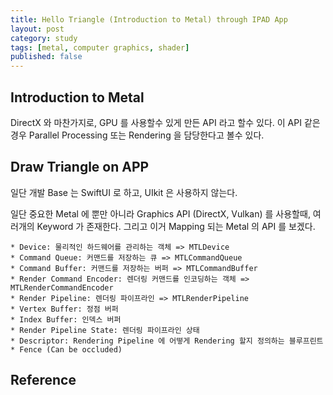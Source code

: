 ```yaml
---
title: Hello Triangle (Introduction to Metal) through IPAD App
layout: post
category: study
tags: [metal, computer graphics, shader]
published: false
--- 
```


## Introduction to Metal

DirectX 와 마찬가지로, GPU 를 사용할수 있게 만든 API 라고 할수 있다. 이 API 같은 경우 Parallel Processing 또는 Rendering 을 담당한다고 볼수 있다. 

## Draw Triangle on APP
일단 개발 Base 는 SwiftUI 로 하고, UIkit 은 사용하지 않는다. 

일단 중요한 Metal 에 뿐만 아니라 Graphics API (DirectX, Vulkan) 를 사용할때, 여러개의 Keyword 가 존재한다. 그리고 이거 Mapping 되는 Metal 의 API 를 보겠다.

```
* Device: 물리적인 하드웨어를 관리하는 객체 => MTLDevice 
* Command Queue: 커맨드를 저장하는 큐 => MTLCommandQueue 
* Command Buffer: 커맨드를 저장하는 버퍼 => MTLCommandBuffer 
* Render Command Encoder: 렌더링 커맨드를 인코딩하는 객체 => MTLRenderCommandEncoder 
* Render Pipeline: 렌더링 파이프라인 => MTLRenderPipeline
* Vertex Buffer: 정점 버퍼
* Index Buffer: 인덱스 버퍼
* Render Pipeline State: 렌더링 파이프라인 상태
* Descriptor: Rendering Pipeline 에 어떻게 Rendering 할지 정의하는 블루프린트
* Fence (Can be occluded)
```

## Reference
